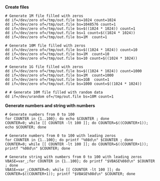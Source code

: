 **Create files**

    # Generate 1M file filled with zeros
    dd if=/dev/zero of=/tmp/out.file bs=1024 count=1024
    dd if=/dev/zero of=/tmp/out.file bs=1048576 count=1
    dd if=/dev/zero of=/tmp/out.file bs=$((1024 * 1024)) count=1
    dd if=/dev/zero of=/tmp/out.file bs=1 count=$((1024 * 1024))
    dd if=/dev/zero of=/tmp/out.file bs=1M  count=1
    
    # Generate 10M file filled with zeros
    dd if=/dev/zero of=/tmp/out.file bs=$((1024 * 1024)) count=10
    dd if=/dev/zero of=/tmp/out.file bs=1M  count=10
    dd if=/dev/zero of=/tmp/out.file bs=10 count=$((1024 * 1024))
    
    # Generate 1G file filled with zeros
    dd if=/dev/zero of=/tmp/out.file bs=$((1024 * 1024)) count=1000
    dd if=/dev/zero of=/tmp/out.file bs=1M  count=1000
    dd if=/dev/zero of=/tmp/out.file bs=1GB  count=1
    dd if=/dev/zero of=/tmp/out.file bs=1000 count=$((1024 * 1024))
    
    # # Generate 10M file filled with random data
    dd if=/dev/urandom of=/tmp/out.file bs=10M count=1
    
**Generate numbers and string with numbers**
    
    # Generate numbers from 0 to 100
    for COUNTER in {1..100}; do echo $COUNTER ; done
    COUNTER=0; while [[ COUNTER -lt 100 ]]; do COUNTER=$((COUNTER+1)); echo $COUNTER; done
    
    # Generate numbers from 0 to 100 with leading zeros
    for COUNTER in {1..100}; do printf "%08d\n" $COUNTER ; done
    COUNTER=0; while [[ COUNTER -lt 100 ]]; do COUNTER=$((COUNTER+1)); printf "%08d\n" $COUNTER; done
    
    # Generate string with numbers from 0 to 100 with leading zeros
    VBASE=var_;for COUNTER in {1..100}; do printf "$VBASE%08d\n" $COUNTER ; done
    VBASE=var_;COUNTER=0; while [[ COUNTER -lt 100 ]]; do COUNTER=$((COUNTER+1)); printf "$VBASE%08d\n" $COUNTER; done

    
